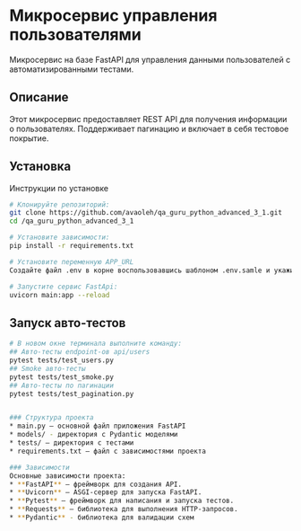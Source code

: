 # Микросервис управления пользователями

Микросервис на базе FastAPI для управления данными пользователей с автоматизированными тестами.

## Описание

Этот микросервис предоставляет REST API для получения информации о пользователях. Поддерживает пагинацию и включает в себя тестовое покрытие.


## Установка

Инструкции по установке

```bash
# Клонируйте репозиторий:
git clone https://github.com/avaoleh/qa_guru_python_advanced_3_1.git
cd /qa_guru_python_advanced_3_1

# Установите зависимости:
pip install -r requirements.txt

# Установите переменную APP_URL
Создайте файл .env в корне воспользовавшись шаблоном .env.samle и укажите требуемый url для сервиса FastApi

# Запустите сервис FastApi:
uvicorn main:app --reload
```
## Запуск авто-тестов
```bash
# В новом окне терминала выполните команду:
## Авто-тесты endpoint-ов api/users
pytest tests/test_users.py
## Smoke авто-тесты
pytest tests/test_smoke.py
## Авто-тесты по пагинации
pytest tests/test_pagination.py


### Структура проекта
* main.py — основной файл приложения FastAPI
* models/ - директория с Pydantic моделями
* tests/ — директория с тестами
* requirements.txt — файл c зависимостями проекта

### Зависимости
Основные зависимости проекта:
* **FastAPI** — фреймворк для создания API. 
* **Uvicorn** — ASGI-сервер для запуска FastAPI. 
* **Pytest** — фреймворк для написания и запуска тестов. 
* **Requests** — библиотека для выполнения HTTP-запросов.
* **Pydantic** - библиотека для валидации схем
